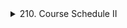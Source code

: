 <details>
<summary>210. Course Schedule II</summary>

-   Cycle detection algorithm using DFS is used
-   Time Complexity -- O(V + E), same as that of DFS traversal
-   Links: [Leetcode](https://leetcode.com/problems/course-schedule-ii/), [Code](/leetcode/0210.py)

</details>
